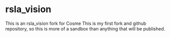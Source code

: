 # rsla_vision
This is an rsla_vision fork for Cosme
This is my first fork and github repository, so this is more of a sandbox than anything that will be published.